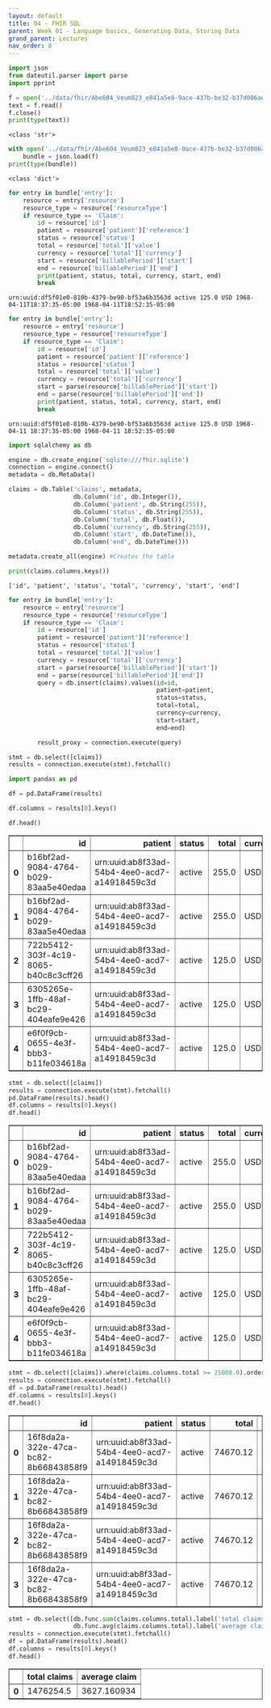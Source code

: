 ```yaml
---
layout: default
title: 04 - FHIR SQL
parent: Week 01 - Language basics, Generating Data, Storing Data
grand_parent: Lectures
nav_order: 8
---
```

```python
import json
from dateutil.parser import parse
import pprint
```


```python
f = open('../data/fhir/Abe604_Veum823_e841a5e8-9ace-437b-be32-b37d006aef87.json', 'r')
text = f.read()
f.close()
print(type(text))
```

    <class 'str'>



```python
with open('../data/fhir/Abe604_Veum823_e841a5e8-9ace-437b-be32-b37d006aef87.json') as f:
    bundle = json.load(f)
print(type(bundle))
```

    <class 'dict'>



```python
for entry in bundle['entry']:
    resource = entry['resource']
    resource_type = resource['resourceType']
    if resource_type == 'Claim':
        id = resource['id']
        patient = resource['patient']['reference']
        status = resource['status']
        total = resource['total']['value']
        currency = resource['total']['currency']
        start = resource['billablePeriod']['start']
        end = resource['billablePeriod']['end']
        print(patient, status, total, currency, start, end)
        break
```

    urn:uuid:df5f01e0-810b-4379-be90-bf53a6b3563d active 125.0 USD 1968-04-11T18:37:35-05:00 1968-04-11T18:52:35-05:00



```python
for entry in bundle['entry']:
    resource = entry['resource']
    resource_type = resource['resourceType']
    if resource_type == 'Claim':
        id = resource['id']
        patient = resource['patient']['reference']
        status = resource['status']
        total = resource['total']['value']
        currency = resource['total']['currency']
        start = parse(resource['billablePeriod']['start'])
        end = parse(resource['billablePeriod']['end'])
        print(patient, status, total, currency, start, end)
        break
```

    urn:uuid:df5f01e0-810b-4379-be90-bf53a6b3563d active 125.0 USD 1968-04-11 18:37:35-05:00 1968-04-11 18:52:35-05:00



```python
import sqlalchemy as db
```


```python
engine = db.create_engine('sqlite:///fhir.sqlite')
connection = engine.connect()
metadata = db.MetaData()
```


```python
claims = db.Table('claims', metadata,
                  db.Column('id', db.Integer()),
                  db.Column('patient', db.String(255)),
                  db.Column('status', db.String(255)),
                  db.Column('total', db.Float()),
                  db.Column('currency', db.String(255)),
                  db.Column('start', db.DateTime()),
                  db.Column('end', db.DateTime()))

metadata.create_all(engine) #Creates the table
```


```python
print(claims.columns.keys())
```

    ['id', 'patient', 'status', 'total', 'currency', 'start', 'end']



```python
for entry in bundle['entry']:
    resource = entry['resource']
    resource_type = resource['resourceType']
    if resource_type == 'Claim':
        id = resource['id']
        patient = resource['patient']['reference']
        status = resource['status']
        total = resource['total']['value']
        currency = resource['total']['currency']
        start = parse(resource['billablePeriod']['start'])
        end = parse(resource['billablePeriod']['end'])        
        query = db.insert(claims).values(id=id, 
                                         patient=patient,
                                         status=status,
                                         total=total,
                                         currency=currency,
                                         start=start,
                                         end=end)

        result_proxy = connection.execute(query)
```


```python
stmt = db.select([claims])
results = connection.execute(stmt).fetchall()
```


```python
import pandas as pd
```


```python
df = pd.DataFrame(results)
```


```python
df.columns = results[0].keys()
```


```python
df.head()
```




<div>
<style scoped>
    .dataframe tbody tr th:only-of-type {
        vertical-align: middle;
    }

    .dataframe tbody tr th {
        vertical-align: top;
    }

    .dataframe thead th {
        text-align: right;
    }
</style>
<table border="1" class="dataframe">
  <thead>
    <tr style="text-align: right;">
      <th></th>
      <th>id</th>
      <th>patient</th>
      <th>status</th>
      <th>total</th>
      <th>currency</th>
      <th>start</th>
      <th>end</th>
    </tr>
  </thead>
  <tbody>
    <tr>
      <th>0</th>
      <td>b16bf2ad-9084-4764-b029-83aa5e40edaa</td>
      <td>urn:uuid:ab8f33ad-54b4-4ee0-acd7-a14918459c3d</td>
      <td>active</td>
      <td>255.0</td>
      <td>USD</td>
      <td>1988-04-23 13:35:04</td>
      <td>1988-04-23 13:50:04</td>
    </tr>
    <tr>
      <th>1</th>
      <td>b16bf2ad-9084-4764-b029-83aa5e40edaa</td>
      <td>urn:uuid:ab8f33ad-54b4-4ee0-acd7-a14918459c3d</td>
      <td>active</td>
      <td>255.0</td>
      <td>USD</td>
      <td>1988-04-23 13:35:04</td>
      <td>1988-04-23 13:50:04</td>
    </tr>
    <tr>
      <th>2</th>
      <td>722b5412-303f-4c19-8065-b40c8c3cff26</td>
      <td>urn:uuid:ab8f33ad-54b4-4ee0-acd7-a14918459c3d</td>
      <td>active</td>
      <td>125.0</td>
      <td>USD</td>
      <td>1988-04-23 13:35:04</td>
      <td>1988-04-23 13:50:04</td>
    </tr>
    <tr>
      <th>3</th>
      <td>6305265e-1ffb-48af-bc29-404eafe9e426</td>
      <td>urn:uuid:ab8f33ad-54b4-4ee0-acd7-a14918459c3d</td>
      <td>active</td>
      <td>125.0</td>
      <td>USD</td>
      <td>1991-08-03 13:35:04</td>
      <td>1991-08-03 13:50:04</td>
    </tr>
    <tr>
      <th>4</th>
      <td>e6f0f9cb-0655-4e3f-bbb3-b11fe034618a</td>
      <td>urn:uuid:ab8f33ad-54b4-4ee0-acd7-a14918459c3d</td>
      <td>active</td>
      <td>125.0</td>
      <td>USD</td>
      <td>1997-08-09 13:35:04</td>
      <td>1997-08-09 14:50:04</td>
    </tr>
  </tbody>
</table>
</div>




```python
stmt = db.select([claims])
results = connection.execute(stmt).fetchall()
pd.DataFrame(results).head()
df.columns = results[0].keys()
df.head()
```




<div>
<style scoped>
    .dataframe tbody tr th:only-of-type {
        vertical-align: middle;
    }

    .dataframe tbody tr th {
        vertical-align: top;
    }

    .dataframe thead th {
        text-align: right;
    }
</style>
<table border="1" class="dataframe">
  <thead>
    <tr style="text-align: right;">
      <th></th>
      <th>id</th>
      <th>patient</th>
      <th>status</th>
      <th>total</th>
      <th>currency</th>
      <th>start</th>
      <th>end</th>
    </tr>
  </thead>
  <tbody>
    <tr>
      <th>0</th>
      <td>b16bf2ad-9084-4764-b029-83aa5e40edaa</td>
      <td>urn:uuid:ab8f33ad-54b4-4ee0-acd7-a14918459c3d</td>
      <td>active</td>
      <td>255.0</td>
      <td>USD</td>
      <td>1988-04-23 13:35:04</td>
      <td>1988-04-23 13:50:04</td>
    </tr>
    <tr>
      <th>1</th>
      <td>b16bf2ad-9084-4764-b029-83aa5e40edaa</td>
      <td>urn:uuid:ab8f33ad-54b4-4ee0-acd7-a14918459c3d</td>
      <td>active</td>
      <td>255.0</td>
      <td>USD</td>
      <td>1988-04-23 13:35:04</td>
      <td>1988-04-23 13:50:04</td>
    </tr>
    <tr>
      <th>2</th>
      <td>722b5412-303f-4c19-8065-b40c8c3cff26</td>
      <td>urn:uuid:ab8f33ad-54b4-4ee0-acd7-a14918459c3d</td>
      <td>active</td>
      <td>125.0</td>
      <td>USD</td>
      <td>1988-04-23 13:35:04</td>
      <td>1988-04-23 13:50:04</td>
    </tr>
    <tr>
      <th>3</th>
      <td>6305265e-1ffb-48af-bc29-404eafe9e426</td>
      <td>urn:uuid:ab8f33ad-54b4-4ee0-acd7-a14918459c3d</td>
      <td>active</td>
      <td>125.0</td>
      <td>USD</td>
      <td>1991-08-03 13:35:04</td>
      <td>1991-08-03 13:50:04</td>
    </tr>
    <tr>
      <th>4</th>
      <td>e6f0f9cb-0655-4e3f-bbb3-b11fe034618a</td>
      <td>urn:uuid:ab8f33ad-54b4-4ee0-acd7-a14918459c3d</td>
      <td>active</td>
      <td>125.0</td>
      <td>USD</td>
      <td>1997-08-09 13:35:04</td>
      <td>1997-08-09 14:50:04</td>
    </tr>
  </tbody>
</table>
</div>




```python
stmt = db.select([claims]).where(claims.columns.total >= 25000.0).order_by(db.desc(claims.columns.total))
results = connection.execute(stmt).fetchall()
df = pd.DataFrame(results).head()
df.columns = results[0].keys()
df.head()
```




<div>
<style scoped>
    .dataframe tbody tr th:only-of-type {
        vertical-align: middle;
    }

    .dataframe tbody tr th {
        vertical-align: top;
    }

    .dataframe thead th {
        text-align: right;
    }
</style>
<table border="1" class="dataframe">
  <thead>
    <tr style="text-align: right;">
      <th></th>
      <th>id</th>
      <th>patient</th>
      <th>status</th>
      <th>total</th>
      <th>currency</th>
      <th>start</th>
      <th>end</th>
    </tr>
  </thead>
  <tbody>
    <tr>
      <th>0</th>
      <td>16f8da2a-322e-47ca-bc82-8b66843858f9</td>
      <td>urn:uuid:ab8f33ad-54b4-4ee0-acd7-a14918459c3d</td>
      <td>active</td>
      <td>74670.12</td>
      <td>USD</td>
      <td>2015-12-26 12:35:04</td>
      <td>2015-12-26 17:50:04</td>
    </tr>
    <tr>
      <th>1</th>
      <td>16f8da2a-322e-47ca-bc82-8b66843858f9</td>
      <td>urn:uuid:ab8f33ad-54b4-4ee0-acd7-a14918459c3d</td>
      <td>active</td>
      <td>74670.12</td>
      <td>USD</td>
      <td>2015-12-26 12:35:04</td>
      <td>2015-12-26 17:50:04</td>
    </tr>
    <tr>
      <th>2</th>
      <td>16f8da2a-322e-47ca-bc82-8b66843858f9</td>
      <td>urn:uuid:ab8f33ad-54b4-4ee0-acd7-a14918459c3d</td>
      <td>active</td>
      <td>74670.12</td>
      <td>USD</td>
      <td>2015-12-26 12:35:04</td>
      <td>2015-12-26 17:50:04</td>
    </tr>
    <tr>
      <th>3</th>
      <td>16f8da2a-322e-47ca-bc82-8b66843858f9</td>
      <td>urn:uuid:ab8f33ad-54b4-4ee0-acd7-a14918459c3d</td>
      <td>active</td>
      <td>74670.12</td>
      <td>USD</td>
      <td>2015-12-26 12:35:04</td>
      <td>2015-12-26 17:50:04</td>
    </tr>
  </tbody>
</table>
</div>




```python
stmt = db.select([db.func.sum(claims.columns.total).label('total claims'),
                  db.func.avg(claims.columns.total).label('average claim')])
results = connection.execute(stmt).fetchall()
df = pd.DataFrame(results).head()
df.columns = results[0].keys()
df.head()
```




<div>
<style scoped>
    .dataframe tbody tr th:only-of-type {
        vertical-align: middle;
    }

    .dataframe tbody tr th {
        vertical-align: top;
    }

    .dataframe thead th {
        text-align: right;
    }
</style>
<table border="1" class="dataframe">
  <thead>
    <tr style="text-align: right;">
      <th></th>
      <th>total claims</th>
      <th>average claim</th>
    </tr>
  </thead>
  <tbody>
    <tr>
      <th>0</th>
      <td>1476254.5</td>
      <td>3627.160934</td>
    </tr>
  </tbody>
</table>
</div>




```python

```
